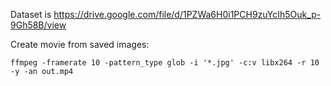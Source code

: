 Dataset is https://drive.google.com/file/d/1PZWa6H0i1PCH9zuYcIh5Ouk_p-9Gh58B/view

Create movie from saved images:

`ffmpeg -framerate 10 -pattern_type glob -i '*.jpg' -c:v libx264 -r 10  -y -an out.mp4`
